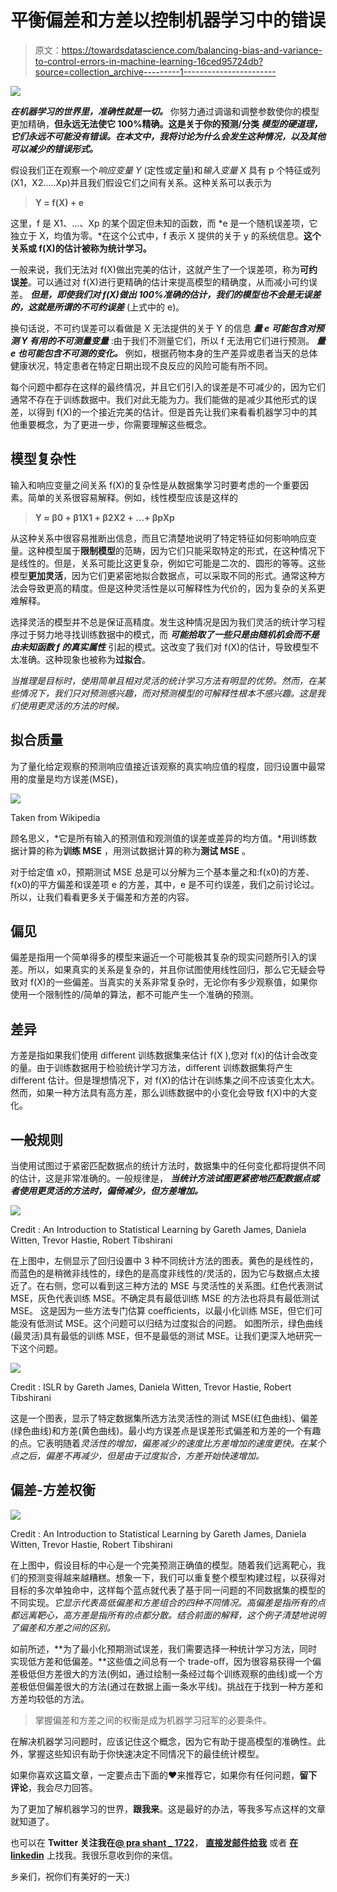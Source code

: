 # 平衡偏差和方差以控制机器学习中的错误

> 原文：<https://towardsdatascience.com/balancing-bias-and-variance-to-control-errors-in-machine-learning-16ced95724db?source=collection_archive---------1----------------------->

![](img/6be96f97100f0973d0e4038e4a724d1f.png)

***在机器学习的世界里，准确性就是一切。*** 你努力通过调谐和调整参数使你的模型更加精确，**但永远无法使它 100%精确。这是关于你的预测/分类 ***模型的硬道理，它们永远不可能没有错误。在本文中，我将讨论为什么会发生这种情况，以及其他可以减少的错误形式。*****

假设我们正在观察一个*响应变量 Y* (定性或定量)和*输入变量 X* 具有 p 个特征或列(X1，X2…..Xp)并且我们假设它们之间有关系。这种关系可以表示为

> **Y = f(X) + e**

这里，f 是 X1、…、Xp 的某个固定但未知的函数，而 *e 是一个随机误差项，它独立于 X，均值为零。*在这个公式中，f 表示 X 提供的关于 y 的系统信息。**这个关系或 f(X)的估计被称为统计学习。**

一般来说，我们无法对 f(X)做出完美的估计，这就产生了一个误差项，称为**可约误差**。可以通过对 f(X)进行更精确的估计来提高模型的精确度，从而减小可约误差。 ***但是，即使我们对 f(X)做出 100%准确的估计，我们的模型也不会是无误差的，这就是所谓的不可约误差*** (上式中的 e)。

换句话说，不可约误差可以看做是 X 无法提供的关于 Y 的信息 ***量 e 可能包含对预测 Y 有用的不可测量变量*** :由于我们不测量它们，所以 f 无法用它们进行预测。 ***量 e 也可能包含不可测的变化。*** 例如，根据药物本身的生产差异或患者当天的总体健康状况，特定患者在特定日期出现不良反应的风险可能有所不同。

每个问题中都存在这样的最终情况，并且它们引入的误差是不可减少的，因为它们通常不存在于训练数据中。我们对此无能为力。我们能做的是减少其他形式的误差，以得到 f(X)的一个接近完美的估计。但是首先让我们来看看机器学习中的其他重要概念，为了更进一步，你需要理解这些概念。

## 模型复杂性

输入和响应变量之间关系 f(X)的复杂性是从数据集学习时要考虑的一个重要因素。简单的关系很容易解释。例如，线性模型应该是这样的

> **Y ≈ β0 + β1X1 + β2X2 + …+ βpXp**

从这种关系中很容易推断出信息，而且它清楚地说明了特定特征如何影响响应变量。这种模型属于**限制模型**的范畴，因为它们只能采取特定的形式，在这种情况下是线性的。但是，关系可能比这更复杂，例如它可能是二次的、圆形的等等。这些模型**更加灵活**，因为它们更紧密地拟合数据点，可以采取不同的形式。通常这种方法会导致更高的精度。但是这种灵活性是以可解释性为代价的，因为复杂的关系更难解释。

选择灵活的模型并不总是保证高精度。发生这种情况是因为我们灵活的统计学习程序过于努力地寻找训练数据中的模式，而 ***可能拾取了一些只是由随机机会而不是由未知函数 f 的真实属性*** 引起的模式。这改变了我们对 f(X)的估计，导致模型不太准确。这种现象也被称为**过拟合**。

*当推理是目标时，使用简单且相对灵活的统计学习方法有明显的优势。然而，在某些情况下，我们只对预测感兴趣，而对预测模型的可解释性根本不感兴趣。这是我们使用更灵活的方法的时候。*

## 拟合质量

为了量化给定观察的预测响应值接近该观察的真实响应值的程度，回归设置中最常用的度量是均方误差(MSE)，

![](img/0024d0401b43f46a59cfaf066023c755.png)

Taken from Wikipedia

顾名思义，*它是所有输入的预测值和观测值的误差或差异的均方值。*用训练数据计算的称为**训练 MSE** ，用测试数据计算的称为**测试 MSE** 。

对于给定值 x0，预期测试 MSE 总是可以分解为三个基本量之和:f(x0)的方差、f(x0)的平方偏差和误差项 e 的方差，其中，e 是不可约误差，我们之前讨论过。所以，让我们看看更多关于偏差和方差的内容。

## 偏见

偏差是指用一个简单得多的模型来逼近一个可能极其复杂的现实问题所引入的误差。所以，如果真实的关系是复杂的，并且你试图使用线性回归，那么它无疑会导致对 f(X)的一些偏差。当真实的关系非常复杂时，无论你有多少观察值，如果你使用一个限制性的/简单的算法，都不可能产生一个准确的预测。

## **差异**

方差是指如果我们使用 diﬀerent 训练数据集来估计 f(X ),您对 f(x)的估计会改变的量。由于训练数据用于检验统计学习方法，diﬀerent 训练数据集将产生 diﬀerent 估计。但是理想情况下，对 f(X)的估计在训练集之间不应该变化太大。然而，如果一种方法具有高方差，那么训练数据中的小变化会导致 f(X)中的大变化。

## 一般规则

当使用试图过于紧密匹配数据点的统计方法时，数据集中的任何变化都将提供不同的估计，这是非常准确的。一般规律是， ***当统计方法试图更紧密地匹配数据点或者使用更灵活的方法时，偏倚减少，但方差增加。***

![](img/795f956f4e5f9269d8d13ca06810e3ee.png)

Credit : An Introduction to Statistical Learning by Gareth James, Daniela Witten, Trevor Hastie, Robert Tibshirani

在上图中，左侧显示了回归设置中 3 种不同统计方法的图表。黄色的是线性的，而蓝色的是稍微非线性的，绿色的是高度非线性的/灵活的，因为它与数据点太接近了。在右侧，您可以看到这三种方法的 MSE 与灵活性的关系图。红色代表测试 MSE，灰色代表训练 MSE。不确定具有最低训练 MSE 的方法也将具有最低测试 MSE。 这是因为一些方法专门估算 coeﬃcients，以最小化训练 MSE，但它们可能没有低测试 MSE。这个问题可以归结为过度拟合的问题。 如图所示，绿色曲线(最灵活)具有最低的训练 MSE，但不是最低的测试 MSE。让我们更深入地研究一下这个问题。

![](img/89119c1acb6af9b84c1172dbf205c850.png)

Credit : ISLR by Gareth James, Daniela Witten, Trevor Hastie, Robert Tibshirani

这是一个图表，显示了特定数据集所选方法灵活性的测试 MSE(红色曲线)、偏差(绿色曲线)和方差(黄色曲线)。最小均方误差点是误差形式偏差和方差的一个有趣的点。它表明随着*灵活性的增加，偏差减少的速度比方差增加的速度更快。在某个点之后，偏差不再减少，但是由于过度拟合，方差开始快速增加。*

## 偏差-方差权衡

![](img/95c9778b55c4926903deb094c1f389c8.png)

Credit : An Introduction to Statistical Learning by Gareth James, Daniela Witten, Trevor Hastie, Robert Tibshirani

在上图中，假设目标的中心是一个完美预测正确值的模型。随着我们远离靶心，我们的预测变得越来越糟糕。想象一下，我们可以重复整个模型构建过程，以获得对目标的多次单独命中，这样每个蓝点就代表了基于同一问题的不同数据集的模型的不同实现。*它显示代表高低偏差和方差组合的四种不同情况。高偏差是指所有的点都远离靶心，高方差是指所有的点都分散。结合前面的解释，这个例子清楚地说明了偏差和方差之间的区别。*

如前所述，**为了最小化预期测试误差，我们需要选择一种统计学习方法，同时实现低方差和低偏差。**这些值之间总有一个 trade-oﬀ，因为很容易获得一个偏差极低但方差很大的方法(例如，通过绘制一条经过每个训练观察的曲线)或一个方差极低但偏差很大的方法(通过在数据上画一条水平线)。挑战在于找到一种方差和方差均较低的方法。

> 掌握偏差和方差之间的权衡是成为机器学习冠军的必要条件。

在解决机器学习问题时，应该记住这个概念，因为它有助于提高模型的准确性。此外，掌握这些知识有助于你快速决定不同情况下的最佳统计模型。

如果你喜欢这篇文章，一定要点击下面的❤来推荐它，如果你有任何问题，**留下评论**，我会尽力回答。

为了更加了解机器学习的世界，**跟我来**。这是最好的办法，等我多写点这样的文章就知道了。

也可以在 **Twitter 关注我在**[**@ pra shant _ 1722**](https://twitter.com/Prashant_1722)， [**直接发邮件给我**](mailto:pr.span24@gmail.com) 或者 [**在 linkedin**](https://www.linkedin.com/in/prashantgupta17/) 上找我。我很乐意收到你的来信。

乡亲们，祝你们有美好的一天:)